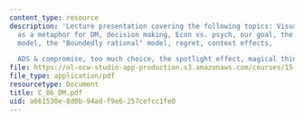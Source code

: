 ```yaml
---
content_type: resource
description: 'Lecture presentation covering the following topics: Visual illusions
  as a metaphor for DM, decision making, Econ vs. psych, our goal, the rational agent
  model, the "Boundedly rational" model, regret, context effects,

  ADS & compromise, too much choice, the spotlight effect, magical thinking, and summary.'
file: https://ol-ocw-studio-app-production.s3.amazonaws.com/courses/15-301-managerial-psychology-laboratory-fall-2004/a661530e8d0b94adf9e6257cefcc1fe0_C_06_DM.pdf
file_type: application/pdf
resourcetype: Document
title: C_06_DM.pdf
uid: a661530e-8d0b-94ad-f9e6-257cefcc1fe0
---
```

